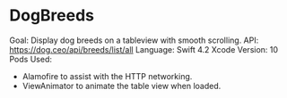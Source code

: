 # DogBreeds

Goal: Display dog breeds on a tableview with smooth scrolling.
API: https://dog.ceo/api/breeds/list/all 
Language: Swift 4.2 
Xcode Version: 10
Pods Used: 
- Alamofire to assist with the HTTP networking. 
- ViewAnimator to animate the table view when loaded. 
